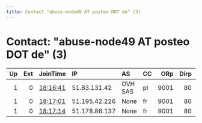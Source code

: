 ```yaml
---
title: Contact "abuse-node49 AT posteo DOT de" (3)
---
```


# Contact: "abuse-node49 AT posteo DOT de" (3)

|   Up |   Ext | JoinTime                                                                                            | IP            | AS      | CC   |   ORp |   Dirp | OS    | Version   | Nickname   |   eFamMembers |
|-----:|------:|:----------------------------------------------------------------------------------------------------|:--------------|:--------|:-----|------:|-------:|:------|:----------|:-----------|--------------:|
|    1 |     0 | [18:16:41](https://metrics.torproject.org/rs.html#details/8F293A6484A0973167B15C4997AB9F24C21143FE) | 51.83.131.42  | OVH SAS | pl   |  9001 |     80 | Linux | 0.4.4.5   | Hydra24    |            24 |
|    1 |     0 | [18:17:01](https://metrics.torproject.org/rs.html#details/F7ED4158B7114617E8F737C65DBE87EE6B83445B) | 51.195.42.226 | None    | fr   |  9001 |     80 | Linux | 0.4.4.5   | Hydra23    |            24 |
|    1 |     0 | [18:17:14](https://metrics.torproject.org/rs.html#details/BD33EF180B1118B00BDF073E2771210E3BDDD8CD) | 51.178.86.137 | None    | fr   |  9001 |     80 | Linux | 0.4.4.5   | Hydra22    |            24 |
